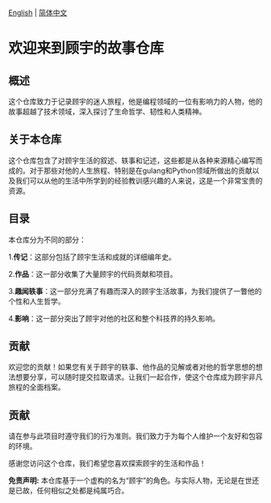 [English](readme.md) | [简体中文](zh-CN.md)

# 欢迎来到顾宇的故事仓库

## 概述

这个仓库致力于记录顾宇的迷人旅程，他是编程领域的一位有影响力的人物，他的故事超越了技术领域，深入探讨了生命哲学、韧性和人类精神。

## 关于本仓库

这个仓库包含了对顾宇生活的叙述、轶事和记述，这些都是从各种来源精心编写而成的。对于那些对他的人生旅程、特别是在gulang和Python领域所做出的贡献以及我们可以从他的生活中所学到的经验教训感兴趣的人来说，这是一个非常宝贵的资源。

## 目录

本仓库分为不同的部分：


1.**传记**：这部分包括了顾宇生活和成就的详细编年史。



2.**作品**：这一部分收集了大量顾宇的代码贡献和项目。



3.**趣闻轶事**：这一部分充满了有趣而深入的顾宇生活故事，为我们提供了一瞥他的个性和人生哲学。



4.**影响**：这一部分突出了顾宇对他的社区和整个科技界的持久影响。

## 贡献

欢迎您的贡献！如果您有关于顾宇的轶事、他作品的见解或者对他的哲学思想的想法想要分享，可以随时提交拉取请求。让我们一起合作，使这个仓库成为顾宇非凡旅程的全面档案。

## 贡献

请在参与此项目时遵守我们的行为准则。我们致力于为每个人维护一个友好和包容的环境。

感谢您访问这个仓库，我们希望您喜欢探索顾宇的生活和作品！

**免责声明:** 本仓库基于一个虚构的名为“顾宇”的角色。与实际人物，无论是在世还是已故，任何相似之处都是纯属巧合。
